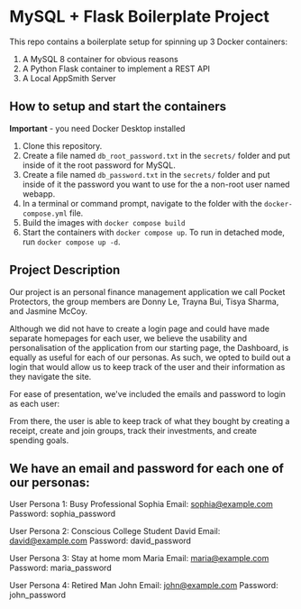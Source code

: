 # MySQL + Flask Boilerplate Project

This repo contains a boilerplate setup for spinning up 3 Docker containers: 
1. A MySQL 8 container for obvious reasons
1. A Python Flask container to implement a REST API
1. A Local AppSmith Server

## How to setup and start the containers
**Important** - you need Docker Desktop installed

1. Clone this repository.  
1. Create a file named `db_root_password.txt` in the `secrets/` folder and put inside of it the root password for MySQL. 
1. Create a file named `db_password.txt` in the `secrets/` folder and put inside of it the password you want to use for the a non-root user named webapp. 
1. In a terminal or command prompt, navigate to the folder with the `docker-compose.yml` file.  
1. Build the images with `docker compose build`
1. Start the containers with `docker compose up`.  To run in detached mode, run `docker compose up -d`. 

## Project Description
Our project is an personal finance management application we call Pocket Protectors, the group members are Donny Le, Trayna Bui, Tisya Sharma, and Jasmine McCoy.

Although we did not have to create a login page and could have made separate homepages for each user, we believe the usability and personalisation of the application from our starting page, the Dashboard, is equally as useful for each of our personas. As such, we opted to build out a login that would allow us to keep track of the user and their information as they navigate the site.

For ease of presentation, we've included the emails and password to login as each user:

From there, the user is able to keep track of what they bought by creating a receipt, create and join groups, track their investments, and create spending goals.

## We have an email and password for each one of our personas:

User Persona 1: Busy Professional Sophia
Email: sophia@example.com
Password: sophia_password

User Persona 2: Conscious College Student David
Email: david@example.com
Password: david_password

User Persona 3: Stay at home mom Maria
Email: maria@example.com
Password: maria_password

User Persona 4: Retired Man John
Email: john@example.com
Password: john_password

